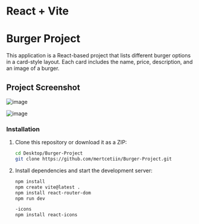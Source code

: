 # React + Vite

# Burger Project

This application is a React-based project that lists different burger options in a card-style layout. Each card includes the name, price, description, and an image of a burger.

## Project Screenshot

![image](https://github.com/mertcetiin/Burger-Project/assets/102957602/501e4cd4-77a2-4156-8744-826f17c60e89)

![image](https://github.com/mertcetiin/Burger-Project/assets/102957602/b2182026-2584-42c6-8b3b-e692968edb06)


### Installation

1. Clone this repository or download it as a ZIP:

   ```bash
   cd Desktop/Burger-Project
   git clone https://github.com/mertcetiin/Burger-Project.git

2. Install dependencies and start the development server:

   ```bash
   npm install
   npm create vite@latest .
   npm install react-router-dom
   npm run dev

   -icons
   npm install react-icons
